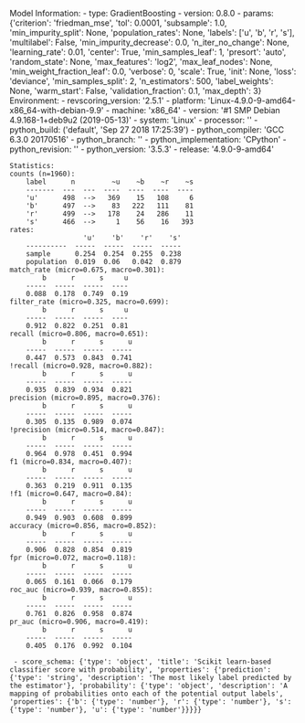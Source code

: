 Model Information:
	 - type: GradientBoosting
	 - version: 0.8.0
	 - params: {'criterion': 'friedman_mse', 'tol': 0.0001, 'subsample': 1.0, 'min_impurity_split': None, 'population_rates': None, 'labels': ['u', 'b', 'r', 's'], 'multilabel': False, 'min_impurity_decrease': 0.0, 'n_iter_no_change': None, 'learning_rate': 0.01, 'center': True, 'min_samples_leaf': 1, 'presort': 'auto', 'random_state': None, 'max_features': 'log2', 'max_leaf_nodes': None, 'min_weight_fraction_leaf': 0.0, 'verbose': 0, 'scale': True, 'init': None, 'loss': 'deviance', 'min_samples_split': 2, 'n_estimators': 500, 'label_weights': None, 'warm_start': False, 'validation_fraction': 0.1, 'max_depth': 3}
	Environment:
	 - revscoring_version: '2.5.1'
	 - platform: 'Linux-4.9.0-9-amd64-x86_64-with-debian-9.9'
	 - machine: 'x86_64'
	 - version: '#1 SMP Debian 4.9.168-1+deb9u2 (2019-05-13)'
	 - system: 'Linux'
	 - processor: ''
	 - python_build: ('default', 'Sep 27 2018 17:25:39')
	 - python_compiler: 'GCC 6.3.0 20170516'
	 - python_branch: ''
	 - python_implementation: 'CPython'
	 - python_revision: ''
	 - python_version: '3.5.3'
	 - release: '4.9.0-9-amd64'
	
	Statistics:
	counts (n=1960):
		label      n         ~u    ~b    ~r    ~s
		-------  ---  ---  ----  ----  ----  ----
		'u'      498  -->   369    15   108     6
		'b'      497  -->    83   222   111    81
		'r'      499  -->   178    24   286    11
		's'      466  -->     1    56    16   393
	rates:
		              'u'    'b'    'r'    's'
		----------  -----  -----  -----  -----
		sample      0.254  0.254  0.255  0.238
		population  0.019  0.06   0.042  0.879
	match_rate (micro=0.675, macro=0.301):
		    b      r      s     u
		-----  -----  -----  ----
		0.088  0.178  0.749  0.19
	filter_rate (micro=0.325, macro=0.699):
		    b      r      s     u
		-----  -----  -----  ----
		0.912  0.822  0.251  0.81
	recall (micro=0.806, macro=0.651):
		    b      r      s      u
		-----  -----  -----  -----
		0.447  0.573  0.843  0.741
	!recall (micro=0.928, macro=0.882):
		    b      r      s      u
		-----  -----  -----  -----
		0.935  0.839  0.934  0.821
	precision (micro=0.895, macro=0.376):
		    b      r      s      u
		-----  -----  -----  -----
		0.305  0.135  0.989  0.074
	!precision (micro=0.514, macro=0.847):
		    b      r      s      u
		-----  -----  -----  -----
		0.964  0.978  0.451  0.994
	f1 (micro=0.834, macro=0.407):
		    b      r      s      u
		-----  -----  -----  -----
		0.363  0.219  0.911  0.135
	!f1 (micro=0.647, macro=0.84):
		    b      r      s      u
		-----  -----  -----  -----
		0.949  0.903  0.608  0.899
	accuracy (micro=0.856, macro=0.852):
		    b      r      s      u
		-----  -----  -----  -----
		0.906  0.828  0.854  0.819
	fpr (micro=0.072, macro=0.118):
		    b      r      s      u
		-----  -----  -----  -----
		0.065  0.161  0.066  0.179
	roc_auc (micro=0.939, macro=0.855):
		    b      r      s      u
		-----  -----  -----  -----
		0.761  0.826  0.958  0.874
	pr_auc (micro=0.906, macro=0.419):
		    b      r      s      u
		-----  -----  -----  -----
		0.405  0.176  0.992  0.104
	
	 - score_schema: {'type': 'object', 'title': 'Scikit learn-based classifier score with probability', 'properties': {'prediction': {'type': 'string', 'description': 'The most likely label predicted by the estimator'}, 'probability': {'type': 'object', 'description': 'A mapping of probabilities onto each of the potential output labels', 'properties': {'b': {'type': 'number'}, 'r': {'type': 'number'}, 's': {'type': 'number'}, 'u': {'type': 'number'}}}}}

